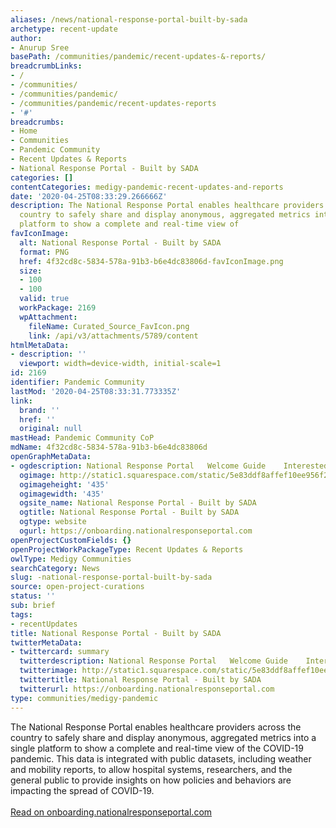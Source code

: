 ```yaml
---
aliases: /news/national-response-portal-built-by-sada
archetype: recent-update
author:
- Anurup Sree
basePath: /communities/pandemic/recent-updates-&-reports/
breadcrumbLinks:
- /
- /communities/
- /communities/pandemic/
- /communities/pandemic/recent-updates-reports
- '#'
breadcrumbs:
- Home
- Communities
- Pandemic Community
- Recent Updates & Reports
- National Response Portal - Built by SADA
categories: []
contentCategories: medigy-pandemic-recent-updates-and-reports
date: '2020-04-25T08:33:29.266666Z'
description: The National Response Portal enables healthcare providers across the
  country to safely share and display anonymous, aggregated metrics into a single
  platform to show a complete and real-time view of
favIconImage:
  alt: National Response Portal - Built by SADA
  format: PNG
  href: 4f32cd8c-5834-578a-91b3-b6e4dc83806d-favIconImage.png
  size:
  - 100
  - 100
  valid: true
  workPackage: 2169
  wpAttachment:
    fileName: Curated_Source_FavIcon.png
    link: /api/v3/attachments/5789/content
htmlMetaData:
- description: ''
  viewport: width=device-width, initial-scale=1
id: 2169
identifier: Pandemic Community
lastMod: '2020-04-25T08:33:31.773335Z'
link:
  brand: ''
  href: ''
  original: null
mastHead: Pandemic Community CoP
mdName: 4f32cd8c-5834-578a-91b3-b6e4dc83806d
openGraphMetaData:
- ogdescription: National Response Portal   Welcome Guide    Interested Parties
  ogimage: http://static1.squarespace.com/static/5e83ddf8affef10ee956f221/t/5e8425c5881e756c94eabbd3/1585718726677/virus+large.png?format=1500w
  ogimageheight: '435'
  ogimagewidth: '435'
  ogsite_name: National Response Portal - Built by SADA
  ogtitle: National Response Portal - Built by SADA
  ogtype: website
  ogurl: https://onboarding.nationalresponseportal.com
openProjectCustomFields: {}
openProjectWorkPackageType: Recent Updates & Reports
owlType: Medigy Communities
searchCategory: News
slug: -national-response-portal-built-by-sada
source: open-project-curations
status: ''
sub: brief
tags:
- recentUpdates
title: National Response Portal - Built by SADA
twitterMetaData:
- twittercard: summary
  twitterdescription: National Response Portal   Welcome Guide    Interested Parties
  twitterimage: http://static1.squarespace.com/static/5e83ddf8affef10ee956f221/t/5e8425c5881e756c94eabbd3/1585718726677/virus+large.png?format=1500w
  twittertitle: National Response Portal - Built by SADA
  twitterurl: https://onboarding.nationalresponseportal.com
type: communities/medigy-pandemic
---
```


<p>The National Response Portal enables healthcare providers across the country to safely share and display anonymous, aggregated metrics into a single platform to show a complete and real-time view of the COVID-19 pandemic. This data is integrated with public datasets, including weather and mobility reports, to allow hospital systems, researchers, and the general public to provide insights on how policies and behaviors are impacting the spread of COVID-19.<br><br><a href="https://onboarding.nationalresponseportal.com/">Read on onboarding.nationalresponseportal.com</a></p>